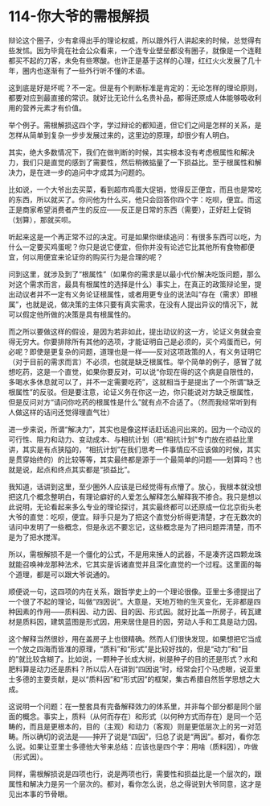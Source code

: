 # 114-你大爷的需根解损

辩论这个圈子，少有拿得出手的理论权威，所以跟外行人讲起来的时候，总觉得有些发怵。因为毕竟在社会公众看来，一个连专业壁垒都没有圈子，就像是一个连鞋都买不起的刀客，未免有些寒酸。也许正是基于这样的心理，红红火火发展了几十年，圈内也逐渐有了一些外行听不懂的术语。

这到底是好是坏呢？不一定。但是有个判断标准是肯定的：无论怎样的理论原则，都要对应到最直接的常识。就好比无论什么名贵补品，都得还原成人体能够吸收利用的营养元素才有价值。

举个例子。需根解损这四个字，学过辩论的都知道，但它们之间是怎样的关系，是怎样从简单到复杂一步步发展过来的，这里边的原理，却很少有人明白。

其实，绝大多数情况下，我们在做判断的时候，其实根本没有考虑根属性和解决力，我们只是直觉的感到了需要性，然后稍微掂量了一下损益比。至于根属性和解决力，是在进一步的追问中才成其为问题的。

比如说，一个大爷出去买菜，看到超市鸡蛋大促销，觉得反正便宜，而且也是常吃的东西，所以就买了。你问他为什么买，他只会回答你四个字：吃呗，便宜。而这正是商家希望消费者产生的反应——反正是日常的东西（需要），正好赶上促销（划算），那就买呗。

听起来这是一个再正常不过的决定。可是如果你继续追问：有很多东西可以吃，为什么一定要买鸡蛋呢？你只是说它便宜，但你并没有论述它比其他所有食物都便宜，何以用便宜来论证你的购买行为是合理的呢？

问到这里，就涉及到了“根属性”（如果你的需求是以最小代价解决吃饭问题，那么对这个需求而言，最具有根属性的选择是什么）事实上，在真正的政策辩论里，提出动议者并不一定有义务论证根属性，或者用更专业的说法叫“存在（需求）即根属”，也就是说，做决策的主体只要有真实需求，在没有人提出异议的情况下，就可以假定他所做的决策是具有根属性的。

而之所以要做这样的假设，是因为若非如此，提出动议的这一方，论证义务就会变得无穷大。你要排除所有其他的选项，才能证明自己是必须的，买个鸡蛋而已，何必呢？即使是更复杂的问题，道理也是一样——反对这项政策的人，有义务证明它（对于目前的需求而言）不必须，也就是缺乏根属性。举个简单的例子，感冒了就想吃药，这是一个直觉，如果你要反对，可以说“你现在得的这个病是自限性的，多喝水多休息就可以了，并不一定需要吃药”，这就相当于是提出了一个所谓“缺乏根属性”的反驳。但是要注意，论证义务在你这一边，你只能说对方缺乏根属性，但是反问对方“请问你吃药的根属性是什么”就有点不合适了。（然而我经常听到有人做这样的诘问还觉得理直气壮）

进一步来说，所谓“解决力”，其实也是像这样话赶话追问出来的。因为一个动议的可行性、阻力和动力、变动成本、与相抗计划（把“相抗计划”专门放在损益比里讲，其实是有点狭隘的，“相抗计划”在我们思考一件事情应不应该做的时候，其实是贯穿始终的）的比较等等，其实最终都是源于一个最简单的问题——划算吗？也就是说，起点和终点其实都是“损益比”。

我知道，话讲到这里，至少圈外人应该是已经觉得有点懵了。放心，我根本就没想把这几个概念整明白，有理论癖好的人爱怎么解释怎么解释我不掺合。我只是想以此说明，无论看起来多么专业的理论探讨，其实最终都可以还原成一位北京街头老大爷的直觉：吃呗，便宜。辩手只是为了把这个直觉分析得更清楚，才在无数次的诘问中发明了一些概念，但是永远不要忘记，这些概念是为了把问题弄清楚，而不是为了把水搅浑。

所以，需根解损不是一个僵化的公式，不是用来捶人的武器，不是凑齐这四颗龙珠就能召唤神龙那种法术，它其实是诉诸直觉并且深化直觉的一个过程。这里面的每个道理，都是可以跟大爷说通的。

顺便说一句，这四项的内在关系，跟哲学史上的一个理论很像。亚里士多德提出了一个很了不起的理论，叫做“四因说”。大意是，天地万物的生灭变化，无非都是四种因素的作用——质料因、动力因、目的因、形式因。就好比盖一所房子，砖瓦建材是质料因，建筑蓝图是形式因，用来居住是目的因，劳动人手和工具是动力因。

这个解释当然很妙，用在盖房子上也很精确。然而人们很快发现，如果想把它当成一个放之四海而皆准的原理，“质料”和“形式”是比较好找的，但是“动力”和“目的”就比较含糊了。比如说，一颗种子长成大树，树是种子的目的还是形式？水和肥料算是动力还是质料？所以后人在讲到“四因说”时，经常会打个马虎眼，说亚里士多德的主要贡献，是以“质料因”和“形式因”的框架，集古希腊自然哲学思想之大成。

这说明一个问题：在一整套具有完备解释效力的体系里，并非每个部分都是同个层面的概念。事实上，质料（从何而存在）和形式（以何种方式而存在）是同一个范畴的，而且是更根本的，目的（主观）和动力（客观）则是更低层次上的另一对范畴。所以确切的说法是——抻开了说是“四因”，归总了说是“两因”。都对，看你怎么说。如果让亚里士多德他大爷来总结：应该也是四个字：用啥（质料因），咋做（形式因）。

同样，需根解损说是四项也行，说是两项也行，需要性和损益比是一个层次的，跟属性和解决力是另一个层次的。都对，看你怎么说，总之得说到大爷同意，这才是见出本事的节骨眼。